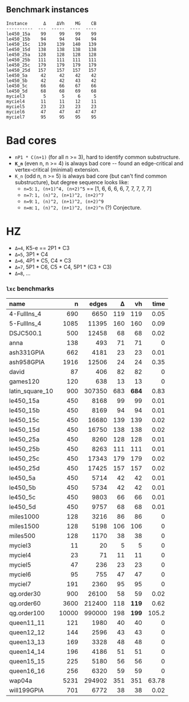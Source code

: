 ## Benchmark instances

    Instance      Δ    ΔVh    MG    CB
    ----------  ---  -----  ----  ----
    le450_15a    99     99    99    99
    le450_15b    94     94    94    94
    le450_15c   139    139   140   139
    le450_15d   138    138   138   138
    le450_25a   128    128   128   128
    le450_25b   111    111   111   111
    le450_25c   179    179   179   179
    le450_25d   157    157   157   157
    le450_5a     42     42    42    42
    le450_5b     42     42    43    42
    le450_5c     66     66    67    66
    le450_5d     68     68    69    68
    myciel3       5      5     6     5
    myciel4      11     11    12    11
    myciel5      23     23    23    23
    myciel6      47     47    47    47
    myciel7      95     95    95    95

# Bad cores

 - `nP1 * C(n+1)` (for all n >= 3), hard to identify common substructure.
 - **`K_n`** (even n, n >= 4) is always bad core -- found an edge-critical and vertex-critical (minimal) extension.
 - `K_n` (odd n, n >= 5) is always bad core (but can't find common substructure),
 but degree sequence looks like:
   - `n=5`: `1, (n+1)^4, (n+2)^5` == [1, 6, 6, 6, 6, 7, 7, 7, 7, 7]
   - `n=7`: `1, (n)^2, (n+1)^2, (n+2)^7`
   - `n=9`: `1, (n)^2, (n+1)^2, (n+2)^9`
   - `n=m`: `1, (n)^2, (n+1)^2, (n+2)^n` (?) Conjecture.

# HZ

 - `Δ=4`, K5-e == 2P1 * C3
 - `Δ=5`, 3P1 * C4
 - `Δ=6`, 4P1 * C5, C4 * C3
 - `Δ=7`, 5P1 * C6, C5 * C4, 5P1 * (C3 + C3)
 - `Δ=8`, ...

### `lxc` benchmarks

| name            |     n |   edges |   Δ |   vh |   time |
|:----------------|------:|--------:|----:|-----:|-------:|
| 4-FullIns_4     |   690 |    6650 | 119 |  119 |   0.05 |
| 5-FullIns_4     |  1085 |   11395 | 160 |  160 |   0.09 |
| DSJC500.1       |   500 |   12458 |  68 |   68 |   0.02 |
| anna            |   138 |     493 |  71 |   71 |   0    |
| ash331GPIA      |   662 |    4181 |  23 |   23 |   0.01 |
| ash958GPIA      |  1916 |   12506 |  24 |   24 |   0.35 |
| david           |    87 |     406 |  82 |   82 |   0    |
| games120        |   120 |     638 |  13 |   13 |   0    |
| latin_square_10 |   900 |  307350 | 683 |  **684** |   0.83 |
| le450_15a       |   450 |    8168 |  99 |   99 |   0.01 |
| le450_15b       |   450 |    8169 |  94 |   94 |   0.01 |
| le450_15c       |   450 |   16680 | 139 |  139 |   0.02 |
| le450_15d       |   450 |   16750 | 138 |  138 |   0.02 |
| le450_25a       |   450 |    8260 | 128 |  128 |   0.01 |
| le450_25b       |   450 |    8263 | 111 |  111 |   0.01 |
| le450_25c       |   450 |   17343 | 179 |  179 |   0.02 |
| le450_25d       |   450 |   17425 | 157 |  157 |   0.02 |
| le450_5a        |   450 |    5714 |  42 |   42 |   0.01 |
| le450_5b        |   450 |    5734 |  42 |   42 |   0.01 |
| le450_5c        |   450 |    9803 |  66 |   66 |   0.01 |
| le450_5d        |   450 |    9757 |  68 |   68 |   0.01 |
| miles1000       |   128 |    3216 |  86 |   86 |   0    |
| miles1500       |   128 |    5198 | 106 |  106 |   0    |
| miles500        |   128 |    1170 |  38 |   38 |   0    |
| myciel3         |    11 |      20 |   5 |    5 |   0    |
| myciel4         |    23 |      71 |  11 |   11 |   0    |
| myciel5         |    47 |     236 |  23 |   23 |   0    |
| myciel6         |    95 |     755 |  47 |   47 |   0    |
| myciel7         |   191 |    2360 |  95 |   95 |   0    |
| qg.order30      |   900 |   26100 |  58 |   59 |   0.02 |
| qg.order60      |  3600 |  212400 | 118 |  **119** |   0.62 |
| qg.order100     | 10000 |  990000 | 198 |  **199** | 105.2  |
| queen11_11      |   121 |    1980 |  40 |   40 |   0    |
| queen12_12      |   144 |    2596 |  43 |   43 |   0    |
| queen13_13      |   169 |    3328 |  48 |   48 |   0    |
| queen14_14      |   196 |    4186 |  51 |   51 |   0    |
| queen15_15      |   225 |    5180 |  56 |   56 |   0    |
| queen16_16      |   256 |    6320 |  59 |   59 |   0    |
| wap04a          |  5231 |  294902 | 351 |  351 |  63.78 |
| will199GPIA     |   701 |    6772 |  38 |   38 |   0.02 |
